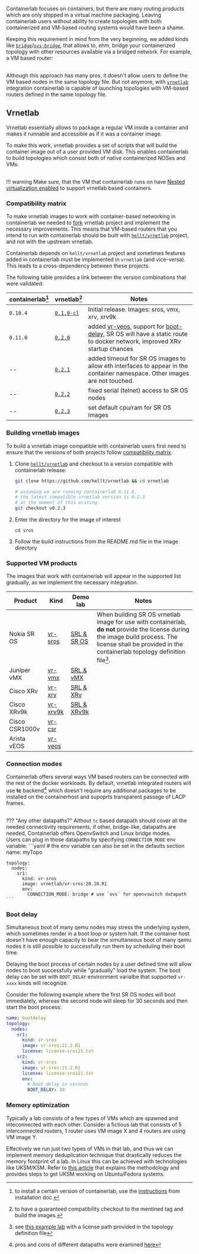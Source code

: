 Containerlab focuses on containers, but there are many routing products which are only shipped in a virtual machine packaging. Leaving containerlab users without ability to create topologies with both containerized and VM-based routing systems would have been a shame.

Keeping this requirement in mind from the very beginning, we added kinds like [`bridge`](../lab-examples/ext-bridge.md)/[`ovs-bridge`](kinds/ovs-bridge.md), that allows to, ehm, bridge your containerized topology with other resources available via a bridged network. For example, a VM based router:

<div class="mxgraph" style="max-width:100%;border:1px solid transparent;margin:0 auto; display:block;" data-mxgraph="{&quot;page&quot;:0,&quot;zoom&quot;:1.5,&quot;highlight&quot;:&quot;#0000ff&quot;,&quot;nav&quot;:true,&quot;check-visible-state&quot;:true,&quot;resize&quot;:true,&quot;url&quot;:&quot;https://raw.githubusercontent.com/srl-labs/containerlab/diagrams/vrnetlab.drawio&quot;}"></div>

<script type="text/javascript" src="https://cdn.jsdelivr.net/gh/hellt/drawio-js@main/embed2.js" async></script>

Although this approach has many pros, it doesn't allow users to define the VM based nodes in the same topology file. But not anymore, with [`vrnetlab`](https://github.com/plajjan/vrnetlab) integration containerlab is capable of launching topologies with VM-based routers defined in the same topology file.

## Vrnetlab
Vrnetlab essentially allows to package a regular VM inside a container and makes it runnable and accessible as if it was a container image.

To make this work, vrnetlab provides a set of scripts that will build the container image out of a user provided VM disk. This enables containerlab to build topologies which consist both of native containerized NOSes and VMs:

<div class="mxgraph" style="max-width:100%;border:1px solid transparent;margin:0 auto; display:block;" data-mxgraph="{&quot;page&quot;:1,&quot;zoom&quot;:1.5,&quot;highlight&quot;:&quot;#0000ff&quot;,&quot;nav&quot;:true,&quot;check-visible-state&quot;:true,&quot;resize&quot;:true,&quot;url&quot;:&quot;https://raw.githubusercontent.com/srl-labs/containerlab/diagrams/vrnetlab.drawio&quot;}"></div>

!!! warning
    Make sure, that the VM that containerlab runs on have [Nested virtualization enabled](https://stafwag.github.io/blog/blog/2018/06/04/nested-virtualization-in-kvm/) to support vrnetlab based containers.

### Compatibility matrix
To make vrnetlab images to work with container-based networking in containerlab we needed to [fork](https://github.com/hellt/vrnetlab) vrnetlab project and implement the necessary improvements. This means that VM-based routers that you intend to run with containerlab should be built with [`hellt/vrnetlab`](https://github.com/hellt/vrnetlab) project, and not with the upstream vrnetlab.

Containerlab depends on `hellt/vrnetlab` project and sometimes features added in containerlab must be implemented in `vrnetlab` (and vice-versa). This leads to a cross-dependency between these projects.

The following table provides a link between the version combinations that were validated:

| containerlab[^3] | vrnetlab[^4]                                                   | Notes                                                                                                                                                    |
| ---------------- | -------------------------------------------------------------- | -------------------------------------------------------------------------------------------------------------------------------------------------------- |
| `0.10.4`         | [`0.1.0-cl`](https://github.com/hellt/vrnetlab/tree/v0.1.0-cl) | Initial release. Images: sros, vmx, xrv, xrv9k                                                                                                           |
| `0.11.0`         | [`0.2.0`](https://github.com/hellt/vrnetlab/tree/v0.2.0)       | added [vr-veos](kinds/vr-veos.md), support for [boot-delay](#boot-delay), SR OS will have a static route to docker network, improved XRv startup chances |
| --               | [`0.2.1`](https://github.com/hellt/vrnetlab/tree/v0.2.1)       | added timeout for SR OS images to allow eth interfaces to appear in the container namespace. Other images are not touched.                               |
| --               | [`0.2.2`](https://github.com/hellt/vrnetlab/tree/v0.2.2)       | fixed serial (telnet) access to SR OS nodes                                                                                                              |
| --               | [`0.2.3`](https://github.com/hellt/vrnetlab/tree/v0.2.3)       | set default cpu/ram for SR OS images                                                                                                                     |

### Building vrnetlab images
To build a vrnetlab image compatible with containerlab users first need to ensure that the versions of both projects follow [compatibility matrix](#compatibility-matrix).

1. Clone [`hellt/vrnetlab`](https://github.com/hellt/vrnetlab) and checkout to a version compatible with containerlab release:
   ```bash
   git clone https://github.com/hellt/vrnetlab && cd vrnetlab
   
   # assuming we are running containerlab 0.11.0,
   # the latest compatible vrnetlab version is 0.2.3
   # at the moment of this writing
   git checkout v0.2.3
   ```
2. Enter the directory for the image of interest
   ```
   cd sros
   ```
3. Follow the build instructions from the README.md file in the image directory

### Supported VM products
The images that work with containerlab will appear in the supported list gradually, as we implement the necessary integration.

| Product        | Kind                          | Demo lab                                   | Notes                                                                                                                                                                                                        |
| -------------- | ----------------------------- | ------------------------------------------ | ------------------------------------------------------------------------------------------------------------------------------------------------------------------------------------------------------------ |
| Nokia SR OS    | [vr-sros](kinds/vr-sros.md)   | [SRL & SR OS](../lab-examples/vr-sros.md)  | When building SR OS vrnetlab image for use with containerlab, **do not** provide the license during the image build process. The license shall be provided in the containerlab topology definition file[^1]. |
| Juniper vMX    | [vr-vmx](kinds/vr-vmx.md)     | [SRL & vMX](../lab-examples/vr-vmx.md)     |                                                                                                                                                                                                              |
| Cisco XRv      | [vr-xrv](kinds/vr-xrv.md)     | [SRL & XRv](../lab-examples/vr-xrv.md)     |                                                                                                                                                                                                              |
| Cisco XRv9k    | [vr-xrv9k](kinds/vr-xrv9k.md) | [SRL & XRv9k](../lab-examples/vr-xrv9k.md) |                                                                                                                                                                                                              |
| Cisco CSR1000v | [vr-csr](kinds/vr-csr.md)     |                                            |                                                                                                                                                                                                              |
| Arista vEOS    | [vr-veos](kinds/vr-veos.md)   |                                            |                                                                                                                                                                                                              |

### Connection modes
Containerlab offers several ways VM based routers can be connected with the rest of the docker workloads. By default, vrnetlab integrated routers will use **tc** backend[^2] which doesn't require any additional packages to be installed on the containerhost and supoprts transparent passage of LACP frames.

<div class="mxgraph" style="max-width:100%;border:1px solid transparent;margin:0 auto; display:block;" data-mxgraph="{&quot;page&quot;:6,&quot;zoom&quot;:1.5,&quot;highlight&quot;:&quot;#0000ff&quot;,&quot;nav&quot;:true,&quot;check-visible-state&quot;:true,&quot;resize&quot;:true,&quot;url&quot;:&quot;https://raw.githubusercontent.com/srl-labs/containerlab/diagrams/vrnetlab.drawio&quot;}"></div>

??? "Any other datapaths?"
    Althout `tc` based datapath should cover all the needed connectivity requirements, if other, bridge-like, datapaths are needed, Containerlab offers OpenvSwitch and Linux bridge modes.  
    Users can plug in those datapaths by specifying `CONNECTION_MODE` env variable:
    ```yaml
    # the env variable can also be set in the defaults section
    name: myTopo

    topology:
      nodes:
        sr1:
          kind: vr-sros
          image: vrnetlab/vr-sros:20.10.R1
          env:
            CONNECTION_MODE: bridge # use `ovs` for openvswitch datapath
    ```

### Boot delay
Simultaneous boot of many qemu nodes may stress the underlying system, which sometimes render in a boot loop or system halt. If the container host doesn't have enough capacity to bear the simultaneous boot of many qemu nodes it is still possible to successfully run them by scheduling their boot time.

Delaying the boot process of certain nodes by a user defined time will allow nodes to boot successfully while "gradually" load the system. The boot delay can be set with `BOOT_DELAY` environment varialbe that supported `vr-xxxx` kinds will recognize.

Consider the following example where the first SR OS nodes will boot immediately, whereas the second node will sleep for 30 seconds and then start the boot process:

```yaml
name: bootdelay
topology:
  nodes:
    sr1:
      kind: vr-sros
      image: vr-sros:21.2.R1
      license: license-sros21.txt
    sr2:
      kind: vr-sros
      image: vr-sros:21.2.R1
      license: license-sros21.txt
      env:
        # boot delay in seconds
        BOOT_DELAY: 30
```

### Memory optimization
Typically a lab consists of a few types of VMs which are spawned and inteconnected with each other. Consider a fictious lab that consists of 5 interconnected routers, 1 router uses VM image X and 4 routers are using VM image Y.

Effectively we run just two types of VMs in that lab, and thus we can implement memory deduplication technique that drastically reduces the memory footprint of a lab. In Linux this can be achieved with technologies like UKSM/KSM. Refer to [this article](https://netdevops.me/2021/how-to-patch-ubuntu-20.04-focal-fossa-with-uksm/) that explains the methodology and provides steps to get UKSM working on Ubuntu/Fedora systems.

[^1]: see [this example lab](../lab-examples/vr-sros.md) with a license path provided in the topology definition file
[^2]: pros and cons of different datapaths were examined [here](https://netdevops.me/2021/transparently-redirecting-packets/frames-between-interfaces/)
[^3]: to install a certain version of containerlab, use the [instructions](../install.md) from installation doc.
[^4]: to have a guaranteed compatibility checkout to the mentined tag and build the images.